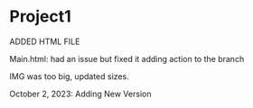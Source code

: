 # Project1
ADDED HTML FILE

Main.html: had an issue but fixed it
adding action to the branch 

IMG was too big, updated sizes. 


October 2, 2023: Adding New Version 
